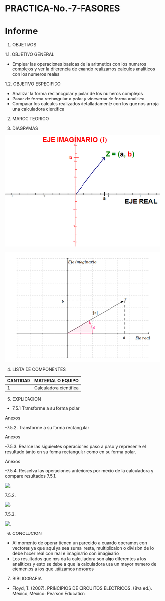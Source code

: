 # PRACTICA-No.-7-FASORES
# Informe 

1. OBJETIVOS 

1.1. OBJETIVO GENERAL

- Emplear las operaciones basicas de la aritmetica con los numeros complejos y ver la diferencia de cuando realizamos calculos analiticos con los numeros reales

 1.2. OBJETIVO ESPECIFICO

- Analizar la forma rectancgular y polar de los numeros complejos
- Pasar de forma rectangular a polar y viceversa de forma analitica
- Comparar los calculos realizados detalladamente con los que nos arroja una calculadora cientifica


2. MARCO TEORICO

3. DIAGRAMAS

![.](IMG/ze.png)

![.](IMG/modulo-y-argumento-de-un-numero-complejo.png)

4. LISTA DE COMPONENTES

| CANTIDAD|MATERIAL O EQUIPO|
| ----- | ---- |
|1|Calculadora cientifica|

5. EXPLICACION 

- 7.5.1 Transforme a su forma polar

Anexos

-7.5.2. Transforme a su forma rectangular

Anexos

-7.5.3. Realice las siguientes operaciones paso a paso y represente el resultado tanto en su forma rectangular como en su forma polar.

Anexos

-7.5.4. Resuelva las operaciones anteriores por medio de la calculadora y compare resultados
7.5.1.

![.](A1.png)

7.5.2.

![.](A2.png)

7.5.3.

![.](A3.png)

6. CONCLUCION

- Al momento de operar tienen un parecido a cuando operamos con vectores ya que aqui ya sea suma, resta, multiplicaion o division de lo debe hacer real con real e imaginario con imaginario
- Los resultados que nos da la calculadora son algo diferentes a los analiticos y esto se debe a que la calculadora usa un mayor numero de elementos a los que utilizamos nosotros

7. BIBLIOGRAFIA

- Floyd, T. (2007). PRINCIPIOS DE CIRCUITOS ELÉCTRICOS. (8va ed.). México, México: Pearson Education
